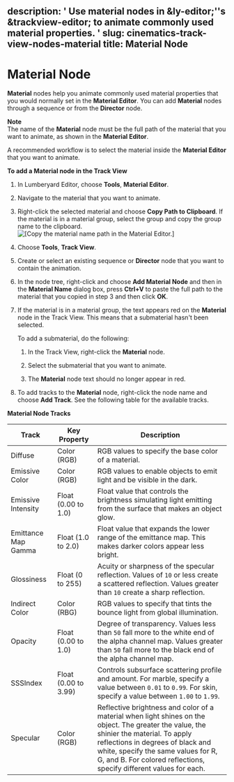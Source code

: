 description: ' Use material nodes in &ly-editor;''s &trackview-editor; to animate
  commonly used material properties. '
slug: cinematics-track-view-nodes-material
title: Material Node
---
# Material Node<a name="cinematics-track-view-nodes-material"></a>

**Material** nodes help you animate commonly used material properties that you would normally set in the **Material Editor**\. You can add **Material** nodes through a sequence or from the **Director** node\.

**Note**  
The name of the **Material** node must be the full path of the material that you want to animate, as shown in the **Material Editor**\.



A recommended workflow is to select the material inside the **Material Editor** that you want to animate\.

**To add a Material node in the Track View**

1. In Lumberyard Editor, choose **Tools**, **Material Editor**\.

1. Navigate to the material that you want to animate\.

1. Right\-click the selected material and choose **Copy Path to Clipboard**\. If the material is in a material group, select the group and copy the group name to the clipboard\.  
![\[Copy the material name path in the Material Editor.\]](/images/userguide/cinematics/cinematics-track-view-nodes-material-4.png)

1. Choose **Tools**, **Track View**\. 

1. Create or select an existing sequence or **Director** node that you want to contain the animation\. 

1. In the node tree, right\-click and choose **Add Material Node** and then in the **Material Name** dialog box, press **Ctrl\+V** to paste the full path to the material that you copied in step 3 and then click **OK**\.

1. If the material is in a material group, the text appears red on the **Material** node in the Track View\. This means that a submaterial hasn't been selected\. 

   To add a submaterial, do the following:

   1. In the Track View, right\-click the **Material** node\.

   1. Select the submaterial that you want to animate\.

   1. The **Material** node text should no longer appear in red\.

1. To add tracks to the **Material** node, right\-click the node name and choose **Add Track**\. See the following table for the available tracks\.


**Material Node Tracks**  

| Track | Key Property | Description | 
| --- | --- | --- | 
| Diffuse  | Color \(RGB\) |  RGB values to specify the base color of a material\.  | 
| Emissive Color  | Color \(RGB\) |  RGB values to enable objects to emit light and be visible in the dark\.  | 
| Emissive Intensity | Float \(0\.00 to 1\.0\) |  Float value that controls the brightness simulating light emitting from the surface that makes an object glow\.  | 
| Emittance Map Gamma | Float \(1\.0 to 2\.0\) |  Float value that expands the lower range of the emittance map\. This makes darker colors appear less bright\.  | 
| Glossiness  | Float \(0 to 255\) | Acuity or sharpness of the specular reflection\. Values of `10` or less create a scattered reflection\. Values greater than `10` create a sharp reflection\.  | 
| Indirect Color | Color \(RBG\) |  RGB values to specify that tints the bounce light from global illumination\.  | 
| Opacity  | Float \(0\.00 to 1\.0\) | Degree of transparency\. Values less than `50` fall more to the white end of the alpha channel map\. Values greater than `50` fall more to the black end of the alpha channel map\. | 
| SSSIndex  | Float \(0\.00 to 3\.99\) |  Controls subsurface scattering profile and amount\.  For marble, specify a value between `0.01` to `0.99`\.  For skin, specify a value between `1.00` to `1.99`\.  | 
| Specular  | Color \(RGB\) |  Reflective brightness and color of a material when light shines on the object\. The greater the value, the shinier the material\.  To apply reflections in degrees of black and white, specify the same values for R, G, and B\. For colored reflections, specify different values for each\.  | 